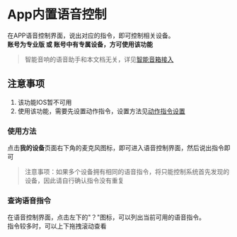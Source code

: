 # App内置语音控制  
在APP语音控制界面，说出对应的指令，即可控制相关设备。  
**账号为专业版 或 账号中有专属设备，方可使用该功能**  
> 智能音响的语音助手和本文档无关，详见[智能音箱接入](https://diandeng.tech/doc/voice-assistant)  
## 注意事项  
1. 该功能IOS暂不可用
2. 使用该功能，需要先设置动作指令，设置方法见[动作指令设置](https://diandeng.tech/doc/actions-and-triggers)  

### 使用方法  
点击**我的设备**页面右下角的麦克风图标，即可进入语音控制界面，然后说出指令即可  
> 注意事项：如果多个设备拥有相同的语音指令，将只能控制系统首先发现的设备，因此请自行确认指令没有重复  

### 查询语音指令  
在语音控制界面，点击左下的"？"图标，可以列出当前可用的语音指令。   
指令较多时，可以上下拖拽滚动查看   
